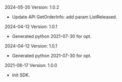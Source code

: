 2024-05-20 Version: 1.0.2
- Update API GetOrderInfo: add param ListReleased.


2024-04-12 Version: 1.0.1
- Generated python 2021-07-30 for opt.

2024-04-12 Version: 1.0.1
- Generated python 2021-07-30 for opt.

2021-08-17 Version: 1.0.0
- Init SDK.

